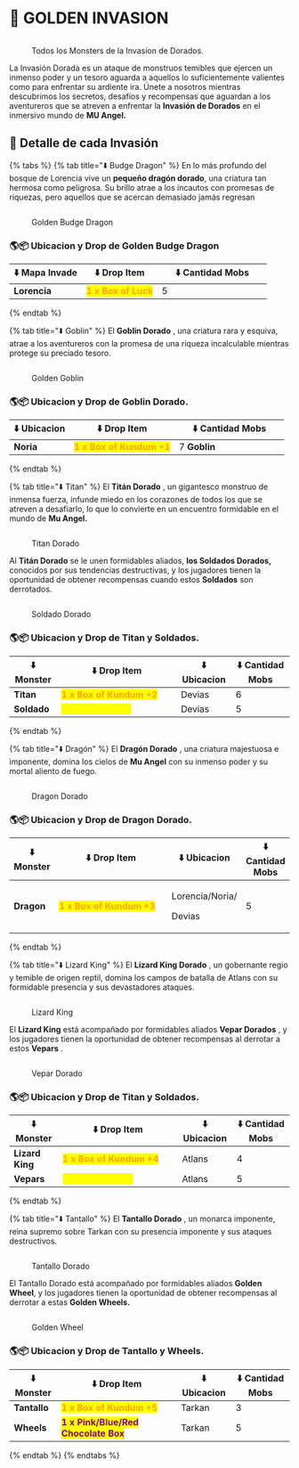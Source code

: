 # 🥇 GOLDEN INVASION

<figure><img src="../.gitbook/assets/image (398).png" alt=""><figcaption><p>Todos los Monsters de la Invasion de Dorados.</p></figcaption></figure>

La Invasión Dorada es un ataque de monstruos temibles que ejercen un inmenso poder y un tesoro aguarda a aquellos lo suficientemente valientes como para enfrentar su ardiente ira. Únete a nosotros mientras descubrimos los secretos, desafíos y recompensas que aguardan a los aventureros que se atreven a enfrentar la **Invasión de Dorados** en el inmersivo mundo de **MU Angel.**

## 📝 Detalle de cada Invasión

{% tabs %}
{% tab title="⬇️ Budge Dragon" %}
En lo más profundo del bosque de Lorencia vive un **pequeño dragón dorado**, una criatura tan hermosa como peligrosa. Su brillo atrae a los incautos con promesas de riquezas, pero aquellos que se acercan demasiado jamás regresan

<figure><img src="../.gitbook/assets/image (416).png" alt=""><figcaption><p>Golden Budge Dragon</p></figcaption></figure>

### 🌎📦 Ubicacion y Drop de Golden Budge Dragon

<table><thead><tr><th>⬇️ Mapa Invade</th><th>⬇️ Drop Item</th><th width="181" data-type="number">⬇️ Cantidad Mobs</th></tr></thead><tbody><tr><td><strong>Lorencia</strong></td><td><mark style="color:orange;"><strong>1 x Box of Luck</strong></mark></td><td>5</td></tr></tbody></table>
{% endtab %}

{% tab title="⬇️ Goblin" %}
El **Goblin Dorado** , una criatura rara y esquiva, atrae a los aventureros con la promesa de una riqueza incalculable mientras protege su preciado tesoro.

<figure><img src="../.gitbook/assets/image (417).png" alt=""><figcaption><p>Golden Goblin</p></figcaption></figure>

### 🌎📦 Ubicacion y Drop de Goblin Dorado.

<table><thead><tr><th>⬇️ Ubicacion</th><th>⬇️ Drop Item</th><th width="181">⬇️ Cantidad Mobs</th></tr></thead><tbody><tr><td><strong>Noria</strong></td><td><mark style="color:orange;"><strong>1 x Box of Kundum +1</strong></mark></td><td>7 <strong>Goblin</strong></td></tr></tbody></table>
{% endtab %}

{% tab title="⬇️ Titan" %}
El **Titán Dorado** , un gigantesco monstruo de inmensa fuerza, infunde miedo en los corazones de todos los que se atreven a desafiarlo, lo que lo convierte en un encuentro formidable en el mundo de **Mu Angel.**

<figure><img src="../.gitbook/assets/image (406).png" alt=""><figcaption><p>Titan Dorado</p></figcaption></figure>

Al **Titán Dorado** se le unen formidables aliados, **los Soldados Dorados,** conocidos por sus tendencias destructivas, y los jugadores tienen la oportunidad de obtener recompensas cuando estos **Soldados** son derrotados.

<figure><img src="../.gitbook/assets/image (407).png" alt=""><figcaption><p>Soldado Dorado</p></figcaption></figure>

### 🌎📦 Ubicacion y Drop de Titan y Soldados.

<table><thead><tr><th>⬇️ Monster</th><th width="199">⬇️ Drop Item</th><th>⬇️ Ubicacion</th><th data-type="number">⬇️ Cantidad Mobs</th></tr></thead><tbody><tr><td><strong>Titan</strong></td><td><mark style="color:orange;"><strong>1 x Box of Kundum +2</strong></mark></td><td>Devias</td><td>6</td></tr><tr><td><strong>Soldado</strong></td><td><mark style="color:yellow;"><strong>2 Jewels al azar</strong></mark></td><td>Devias</td><td>5</td></tr></tbody></table>
{% endtab %}

{% tab title="⬇️ Dragón" %}
El **Dragón Dorado** , una criatura majestuosa e imponente, domina los cielos de **Mu Angel** con su inmenso poder y su mortal aliento de fuego.

<figure><img src="../.gitbook/assets/image (408).png" alt=""><figcaption><p>Dragon Dorado</p></figcaption></figure>

### 🌎📦 Ubicacion y Drop de Dragon Dorado.

<table><thead><tr><th>⬇️ Monster</th><th width="199">⬇️ Drop Item</th><th>⬇️ Ubicacion</th><th data-type="number">⬇️ Cantidad Mobs</th></tr></thead><tbody><tr><td><strong>Dragon</strong></td><td><mark style="color:orange;"><strong>1 x Box of Kundum +3</strong></mark></td><td><p>Lorencia/Noria/</p><p>Devias</p></td><td>5</td></tr></tbody></table>
{% endtab %}

{% tab title="⬇️ Lizard King" %}
El **Lizard King Dorado** , un gobernante regio y temible de origen reptil, domina los campos de batalla de Atlans con su formidable presencia y sus devastadores ataques.

<figure><img src="../.gitbook/assets/image (410).png" alt=""><figcaption><p>Lizard King</p></figcaption></figure>

El **Lizard King** está acompañado por formidables aliados **Vepar Dorados** , y los jugadores tienen la oportunidad de obtener recompensas al derrotar a estos **Vepars** .

<figure><img src="../.gitbook/assets/image (411).png" alt=""><figcaption><p>Vepar Dorado</p></figcaption></figure>

### 🌎📦 Ubicacion y Drop de Titan y Soldados.

<table><thead><tr><th>⬇️ Monster</th><th width="199">⬇️ Drop Item</th><th>⬇️ Ubicacion</th><th data-type="number">⬇️ Cantidad Mobs</th></tr></thead><tbody><tr><td><strong>Lizard King</strong></td><td><mark style="color:orange;"><strong>1 x Box of Kundum +4</strong></mark></td><td>Atlans</td><td>4</td></tr><tr><td><strong>Vepars</strong></td><td><mark style="color:yellow;"><strong>3 Jewels al azar</strong></mark></td><td>Atlans</td><td>5</td></tr></tbody></table>
{% endtab %}

{% tab title="⬇️ Tantallo" %}
El **Tantallo Dorado** , un monarca imponente, reina supremo sobre Tarkan con su presencia imponente y sus ataques destructivos.

<figure><img src="../.gitbook/assets/image (413).png" alt=""><figcaption><p>Tantallo Dorado</p></figcaption></figure>

El Tantallo Dorado está acompañado por formidables aliados **Golden Wheel**, y los jugadores tienen la oportunidad de obtener recompensas al derrotar a estas **Golden Wheels.**

<figure><img src="../.gitbook/assets/image (414).png" alt=""><figcaption><p>Golden Wheel</p></figcaption></figure>

### 🌎📦 Ubicacion y Drop de Tantallo y Wheels.

<table><thead><tr><th>⬇️ Monster</th><th width="199">⬇️ Drop Item</th><th>⬇️ Ubicacion</th><th data-type="number">⬇️ Cantidad Mobs</th></tr></thead><tbody><tr><td><strong>Tantallo</strong></td><td><mark style="color:orange;"><strong>1 x Box of Kundum +5</strong></mark></td><td>Tarkan</td><td>3</td></tr><tr><td><strong>Wheels</strong></td><td><mark style="color:purple;"><strong>1 x Pink/Blue/Red Chocolate Box</strong></mark></td><td>Tarkan</td><td>5</td></tr></tbody></table>
{% endtab %}
{% endtabs %}
